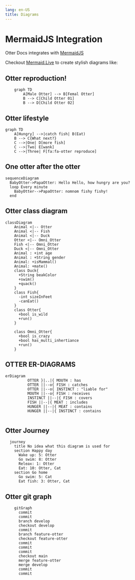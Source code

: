 ```yaml
---
lang: en-US
title: Diagrams
---
```


# MermaidJS Integration

Otter Docs integrates with [MermaidJS](https://mermaid-js.github.io/mermaid/#/) 

Checkout [Mermaid.Live](https://mermaid.live/) to create stylish diagrams like:


## Otter reproduction!

```mermaid
    graph TD 
        A[Male Otter] --> B[Femal Otter] 
        B --> C[Child Otter 01] 
        B --> D[Child Otter 02]
```

## Otter lifestyle

```mermaid
graph TD
    A[Hungry] -->|catch fish| B(Eat)
    B --> C{What next?}
    C -->|One| D[more fish]
    C -->|Two| E[wank]
    C -->|Three| F[fa:fa-otter reproduce]
```


## One otter after the otter


```mermaid
sequenceDiagram
  BabyOtter->PapaOtter: Hello Hello, how hungry are you?
  loop Every minute
    BabyOtter-->PapaOtter: nomnom fishy fishy!
  end
```


## Otter class diagram

```mermaid
classDiagram
    Animal <|-- Otter
    Animal <|-- Fish
    Animal <|-- Duck
    Otter <|-- Omni_Otter
    Fish <|-- Omni_Otter
    Duck <|-- Omni_Otter
    Animal : +int age
    Animal : +String gender
    Animal: +isMammal()
    Animal: +mate()
    class Duck{
      +String beakColor
      +swim()
      +quack()
    }
    class Fish{
      -int sizeInFeet
      -canEat()
    }
    class Otter{
      +bool is_wild
      +run()
    }

    class Omni_Otter{
      +bool is_crazy
      +bool has_multi_inhertiance
      +run()
    }

```


## OTTER ER-DIAGRAMS

```mermaid
erDiagram
          OTTER }|..|{ MOUTH : has
          OTTER ||--o{ FISH : catches
          OTTER ||--o{ INSTINCT : "liable for"
          MOUTH ||--o{ FISH : receives
          INSTINCT ||--|{ FISH : covers
          FISH ||--|{ MEAT : includes
          HUNGER ||--|{ MEAT : contains
          HUNGER ||--|{ INSTINCT : contains
          
```


## Otter Journey

```mermaid
  journey
    title No idea what this diagram is used for
    section Happy day
      Wake up: 5: Otter
      Go swim: 8: Otter
      Releax: 1: Otter
      Eat: 10: Otter, Cat
    section Go home
      Go swim: 5: Cat
      Eat fish: 3: Otter, Cat
```

## Otter git graph

```mermaid
    gitGraph
      commit
      commit
      branch develop
      checkout develop
      commit
      branch feature-otter
      checkout feature-otter
      commit
      commit
      commit
      checkout main
      merge feature-otter
      merge develop
      commit
      commit
```

